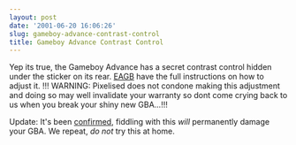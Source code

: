 ```yaml
---
layout: post
date: '2001-06-20 16:06:26'
slug: gameboy-advance-contrast-control
title: Gameboy Advance Contrast Control
---
```


Yep its true, the Gameboy Advance has a secret contrast control hidden under the sticker on its rear. [EAGB](http://www.eagb.net/cgi-bin/news/news.pl?action=gen_read_page&amp;id=uWNUoYz6dF) have the full instructions on how to adjust it. 
!!! WARNING: Pixelised does not condone making this adjustment and doing so may well invalidate your warranty so dont come crying back to us when you break your shiny new GBA...!!!

Update: It's been [confirmed](px_forum.php?aid=50), fiddling with this *will* permanently damage your GBA. We repeat, *do not* try this at home.